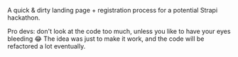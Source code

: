 A quick & dirty landing page + registration process for a potential Strapi hackathon.

Pro devs: don't look at the code too much, unless you like to have your eyes bleeding 😂 The idea was just to make it work, and the code will be refactored a lot eventually.
